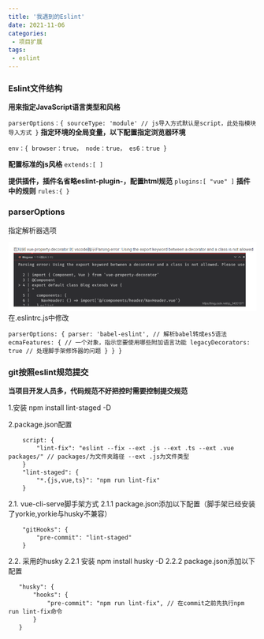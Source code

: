 ```yaml
---
title: '我遇到的Eslint'
date: 2021-11-06 
categories: 
 - 项目扩展
tags:
 - eslint
---
```


### Eslint文件结构
**用来指定JavaScript语言类型和风格**

`parserOptions：{
  sourceType: 'module' // js导入方式默认是script，此处指模块导入方式
}`
**指定环境的全局变量，以下配置指定浏览器环境**

`env：{
  browser：true，
  node：true，
  es6：true
}`

**配置标准的js风格**
`extends:[
]`

**提供插件，插件名省略eslint-plugin-，配置html规范**
`plugins:[
  "vue"
]`
**插件中的规则**
`rules:{
}`

### parserOptions
指定解析器选项

![img.png](images/img.png)
在.eslintrc.js中修改

`
parserOptions: {
  parser: 'babel-eslint', // 解析babel转成es5语法
    ecmaFeatures: { // 一个对象，指示您要使用哪些附加语言功能
      legacyDecorators: true // 处理脚手架修饰器的问题
    }
  }
}
`
### git按照eslint规范提交
**当项目开发人员多，代码规范不好把控时需要控制提交规范**

1.安装 npm install lint-staged -D

2.package.json配置
```
    script: {
        "lint-fix": "eslint --fix --ext .js --ext .ts --ext .vue packages/" // packages/为文件夹路径 --ext .js为文件类型
    }
    "lint-staged": {
        "*.{js,vue,ts}": "npm run lint-fix"
    }
```
2.1. vue-cli-serve脚手架方式
2.1.1 package.json添加以下配置（脚手架已经安装了yorkie,yorkie与husky不兼容）
```
    "gitHooks": {
        "pre-commit": "lint-staged"
    }
```
2.2. 采用的husky
2.2.1 安装 npm install husky -D
2.2.2 package.json添加以下配置
```{
   "husky": {
       "hooks": {
           "pre-commit": "npm run lint-fix", // 在commit之前先执行npm run lint-fix命令
       }
   }
```



